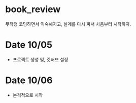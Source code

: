 # book_review

무작정 코딩하면서 익숙해지고, 설계를 다시 짜서 처음부터 시작하자.

# Date 10/05
* 프로젝트 생성 및, 깃허브 설정

# Date 10/06
* 본격적으로 시작
